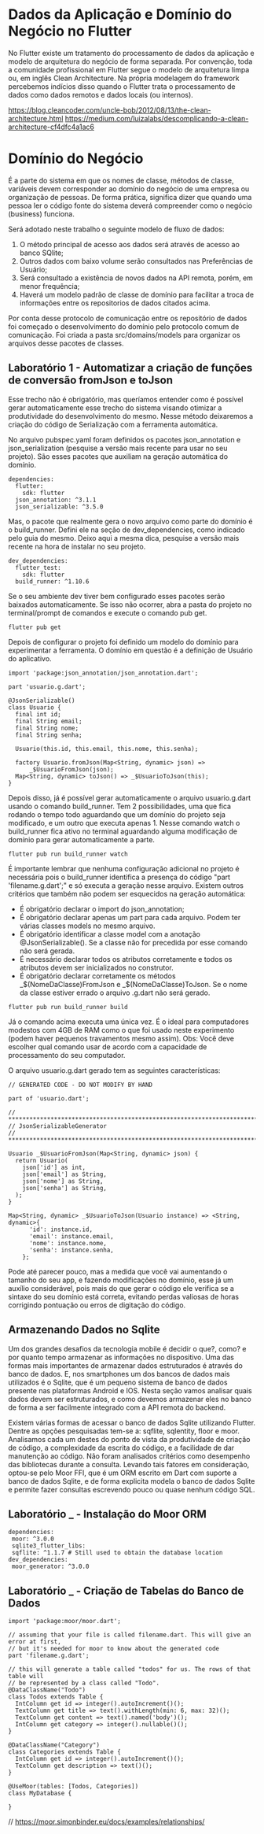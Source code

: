 # Dados da Aplicação e Domínio do Negócio no Flutter
No Flutter existe um tratamento do processamento de dados da aplicação e modelo de arquitetura do negócio de forma separada. Por convenção, toda a comunidade profissional em Flutter segue o modelo de arquitetura limpa ou, em inglês Clean Architecture. Na própria modelagem do framework percebemos indícios disso quando o Flutter trata o processamento de dados como dados remotos e dados locais (ou internos).

https://blog.cleancoder.com/uncle-bob/2012/08/13/the-clean-architecture.html
https://medium.com/luizalabs/descomplicando-a-clean-architecture-cf4dfc4a1ac6

# Domínio do Negócio
É a parte do sistema em que os nomes de classe, métodos de classe, variáveis devem corresponder ao domínio do negócio de uma empresa ou organização de pessoas. De forma prática, significa dizer que quando uma pessoa ler o código fonte do sistema deverá compreender como o negócio (business) funciona.

Será adotado neste trabalho o seguinte modelo de fluxo de dados:
 1. O método principal de acesso aos dados será através de acesso ao banco SQlite;
 2. Outros dados com baixo volume serão consultados nas Preferências de Usuário;
 3. Será consultado a existência de novos dados na API remota, porém, em menor frequência;
 4. Haverá um modelo padrão de classe de domínio para facilitar a troca de informações entre os repositorios de dados citados acima.

Por conta desse protocolo de comunicação entre os repositório de dados foi começado o desenvolvimento do domínio pelo protocolo comum de comunicação. Foi criada a pasta src/domains/models para organizar os arquivos desse pacotes de classes.

## Laboratório 1 - Automatizar a criação de funções de conversão fromJson e toJson
Esse trecho não é obrigatório, mas queríamos entender como é possível gerar automaticamente esse trecho do sistema visando otimizar a produtividade do desenvolvimento do mesmo. Nesse método deixaremos a criação do código de Serialização com a ferramenta automática.

No arquivo pubspec.yaml foram definidos os pacotes json_annotation e json_serialization (pesquise a versão mais recente para usar no seu projeto). São esses pacotes que auxiliam na geração automática do domínio. 
```
dependencies:
  flutter:
    sdk: flutter
  json_annotation: ^3.1.1
  json_serializable: ^3.5.0

```
Mas, o pacote que realmente gera o novo arquivo como parte do domínio é o build_runner. Defini ele na seção de dev_dependencies, como indicado pelo guia do mesmo. Deixo aqui a mesma dica, pesquise a versão mais recente na hora de instalar no seu projeto.
```
dev_dependencies:
  flutter_test:
    sdk: flutter
  build_runner: ^1.10.6
```
Se o seu ambiente dev tiver bem configurado esses pacotes serão baixados automaticamente. Se isso não ocorrer, abra a pasta do projeto no terminal/prompt de comandos e execute o comando pub get.

```
flutter pub get
```

Depois de configurar o projeto foi definido um modelo do domínio para experimentar a ferramenta. O domínio em questão é a definição de Usuário do aplicativo.
```
import 'package:json_annotation/json_annotation.dart';

part 'usuario.g.dart';

@JsonSerializable()
class Usuario {
  final int id;
  final String email;
  final String nome;
  final String senha;
  
  Usuario(this.id, this.email, this.nome, this.senha);

  factory Usuario.fromJson(Map<String, dynamic> json) =>
      _$UsuarioFromJson(json);
  Map<String, dynamic> toJson() => _$UsuarioToJson(this);
}
```
Depois disso, já é possível gerar automaticamente o arquivo usuario.g.dart usando o comando build_runner. Tem 2 possibilidades, uma que fica rodando o tempo todo aguardando que um domínio do projeto seja modificado, e um outro que executa apenas 1.
Nesse comando watch o build_runner fica ativo no terminal aguardando alguma modificação de domínio para gerar automaticamente a parte.
```
flutter pub run build_runner watch
```
É importante lembrar que nenhuma configuração adicional no projeto é necessária pois o build_runner identifica a presença do código "part 'filename.g.dart';" e só executa a geração nesse arquivo. Existem outros critérios que também não podem ser esquecidos na geração automática:
 - É obrigatório declarar o import do json_annotation;
 - É obrigatório declarar apenas um part para cada arquivo. Podem ter várias classes models no mesmo arquivo.
 - É obrigatório identificar a classe model com a anotação @JsonSerializable(). Se a classe não for precedida por esse comando não será gerada.
 - É necessário declarar todos os atributos corretamente e todos os atributos devem ser inicializados no construtor.
 - É obrigatório declarar corretamente os métodos _$(NomeDaClasse)FromJson e _$(NomeDaClasse)ToJson. Se o nome da classe estiver errado o arquivo .g.dart não será gerado.
```
flutter pub run build_runner build
```
Já o comando acima executa uma única vez. É o ideal para computadores modestos com 4GB de RAM como o que foi usado neste experimento (podem haver pequenos travamentos mesmo assim).
Obs: Você deve escolher qual comando usar de acordo com a capacidade de processamento do seu computador.

O arquivo usuario.g.dart gerado tem as seguintes características:
```
// GENERATED CODE - DO NOT MODIFY BY HAND

part of 'usuario.dart';

// **************************************************************************
// JsonSerializableGenerator
// **************************************************************************

Usuario _$UsuarioFromJson(Map<String, dynamic> json) {
  return Usuario(
    json['id'] as int,
    json['email'] as String,
    json['nome'] as String,
    json['senha'] as String,
  );
}

Map<String, dynamic> _$UsuarioToJson(Usuario instance) => <String, dynamic>{
      'id': instance.id,
      'email': instance.email,
      'nome': instance.nome,
      'senha': instance.senha,
    };

```
Pode até parecer pouco, mas a medida que você vai aumentando o tamanho do seu app, e fazendo modificações no domínio, esse já um auxílio considerável, pois mais do que gerar o código ele verifica se a sintaxe do seu domínio está correta, evitando perdas valiosas de horas corrigindo pontuação ou erros de digitação do código.

## Armazenando Dados no Sqlite

Um dos grandes desafios da tecnologia mobile é decidir o que?, como? e por quanto tempo armazenar as informações no dispositivo. Uma das formas mais importantes de armazenar dados estruturados é através do banco de dados. E, nos smartphones um dos bancos de dados mais utilizados é o Sqlite, que é um pequeno sistema de banco de dados presente nas plataformas Android e IOS. Nesta seção vamos analisar quais dados devem ser estruturados, e como devemos armazenar eles no banco de forma a ser facilmente integrado com a API remota do backend.

Existem várias formas de acessar o banco de dados Sqlite utilizando Flutter. Dentre as opções pesquisadas tem-se a: sqflite, sqlentity, floor e moor. Analisamos cada um destes do ponto de vista da produtividade de criação de código, a complexidade da escrita do código, e a facilidade de dar manutenção ao código. Não foram analisados critérios como desempenho das bibliotecas durante a consulta. Levando tais fatores em consideração, optou-se pelo Moor FFI, que é um ORM escrito em Dart com suporte a banco de dados Sqlite, e de forma explicita modela o banco de dados Sqlite e permite fazer consultas escrevendo pouco ou quase nenhum código SQL.

## Laboratório _ - Instalação do Moor ORM

```
dependencies:
 moor: ^3.0.0
 sqlite3_flutter_libs:
 sqflite: ^1.1.7 # Still used to obtain the database location
dev_dependencies:
 moor_generator: ^3.0.0
```


## Laboratório _ - Criação de Tabelas do Banco de Dados


```
import 'package:moor/moor.dart';

// assuming that your file is called filename.dart. This will give an error at first,
// but it's needed for moor to know about the generated code
part 'filename.g.dart';

// this will generate a table called "todos" for us. The rows of that table will
// be represented by a class called "Todo".
@DataClassName("Todo")
class Todos extends Table {
  IntColumn get id => integer().autoIncrement()();
  TextColumn get title => text().withLength(min: 6, max: 32)();
  TextColumn get content => text().named('body')();
  IntColumn get category => integer().nullable()();
}

@DataClassName("Category")
class Categories extends Table {
  IntColumn get id => integer().autoIncrement()();
  TextColumn get description => text()();
}

@UseMoor(tables: [Todos, Categories])
class MyDatabase {
  
}

```

// https://moor.simonbinder.eu/docs/examples/relationships/
